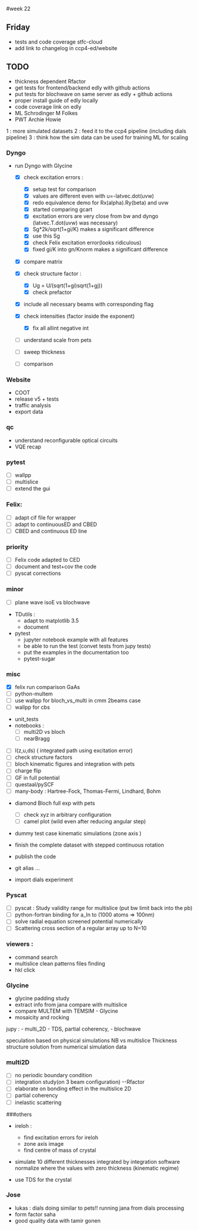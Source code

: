 #week 22
## Friday
<!-- - import dataset -->
- tests and code coverage stfc-cloud
- add link to changelog in ccp4-ed/website

## TODO
- thickness dependent Rfactor
- get tests for frontend/backend edly with github actions
- put tests for blochwave on same server as edly + github actions
- proper install guide of edly locally
- code coverage link on edly
- ML Schrodinger M Folkes
- PWT Archie Howie

1 : more simulated datasets
2 : feed it to the ccp4 pipeline (including dials pipeline)
3 : think how the sim data can be used for training ML for scaling

### Dyngo
- run Dyngo with Glycine
    - [x] check excitation errors :
      - [x] setup test for comparison
      - [x] values are different even with u=-latvec.dot(uvw)
      - [x] redo equivalence demo for Rx(alpha).Ry(beta) and uvw
      - [x] started comparing gcart
      - [x] excitation errors are very close from bw and dyngo (latvec.T.dot(uvw) was necessary)
      - [x] Sg*2k/sqrt(1+gi/K) makes a significant difference
      - [x] use this Sg
      - [x] check Felix excitation error(looks ridiculous)
      - [x] fixed gi/K into gn/Knorm makes a significant difference
    - [x] compare matrix
    - [x] check structure factor :
      - [x] Ug = U/(sqrt(1+gi)sqrt(1+gj))
      - [x] check prefactor
    - [x] include all necessary beams with corresponding flag
    - [x] check intensities (factor inside the exponent)
        - [x] fix all allint negative int
    - [ ] understand scale from pets
    - [ ] sweep thickness
    - [ ] comparison  


### Website
- COOT
- release v5 + tests
- traffic analysis
- export data

### qc
- understand reconfigurable optical circuits
- VQE recap

### pytest
- [ ] wallpp
- [ ] multislice
- [ ] extend the gui

### Felix:
- [ ] adapt cif file for wrapper
- [ ] adapt to continuousED and CBED
- [ ] CBED and continuous ED line

### priority
- [ ] Felix code adapted to CED
- [ ] document and test+cov the code
- [ ] pyscat corrections

### minor
- [ ] plane wave isoE vs blochwave
- TDutils :
    - adapt to matplotlib 3.5
    - document
- pytest
    - jupyter notebook example with all features
    - be able to run the test (convet tests from jupy tests)
    - put the examples in the documentation too
    - pytest-sugar

### misc
- [x] felix run comparison GaAs
- [ ] python-multem
- [ ] use wallpp for bloch_vs_multi in cmm 2beams case
- [ ] wallpp for cbs

- unit_tests
- notebooks :
    - [ ] multi2D vs bloch
    - [ ] nearBragg
- [ ] I(z,u,ds) ( integrated path using excitation error)
- [ ] check structure factors  
- [ ] bloch kinematic figures and integration with pets
- [ ] charge flip
- [ ] GF in full potential
- [ ] questaal/pySCF
- [ ] many-body : Hartree-Fock, Thomas-Fermi, Lindhard, Bohm  

- diamond Bloch full exp with pets
    - [ ] check xyz in arbitrary configuration
    - [ ] camel plot (wild even after reducing angular step)
- dummy test case kinematic simulations  (zone axis )

- finish the complete dataset with stepped continuous rotation
- publish the code

- git alias ...
- import dials experiment

### Pyscat
- [ ] pyscat : Study validity range for multislice (put bw limit back into the pb)
- [ ] python-fortran binding for a_ln to (1000 atoms => 100nm)
- [ ] solve radial equation screened potential numerically
- [ ] Scattering cross section of a regular array up to N=10

### viewers :
- command search
- multislice clean patterns files finding
- hkl click

### Glycine
- glycine padding study
- extract info from jana compare with multislice
- compare MULTEM with TEMSIM - Glycine
- mosaicity and rocking

jupy :
    - multi_2D
    - TDS, partial coherency,
    - blochwave

speculation based on physical simulations
NB vs multislice
Thickness
structure solution from numerical simulation data

### multi2D
  - [ ] no periodic boundary condition
  - [ ] integration study(on 3 beam configuration) --Rfactor
  - [ ] elaborate on bonding effect in the multislice 2D
  - [ ] partial coherency
  - [ ] inelastic scattering

###others
- ireloh :
  - find excitation errors for ireloh
  - zone axis image
  - find centre of mass of crystal

- simulate 10 different thicknesses integrated by integration software
normalize where the values with zero thickness (kinematic regime)
- use TDS for the crystal

### Jose
- lukas : dials doing similar to pets!! running jana from dials processing
- form factor saha
- good quality data with tamir gonen
